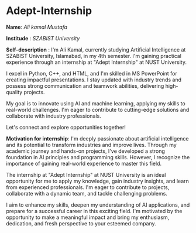 # Adept-Internship

**Name**: _Ali kamal Mustafa_

**Institude** : _SZABIST University_

**Self-description** :
I'm Ali Kamal, currently studying Artificial Intelligence at SZABIST University, Islamabad, in my 4th semester. I'm gaining practical experience through an internship at "Adept Internship" at NUST University.

I excel in Python, C++, and HTML, and I'm skilled in MS PowerPoint for creating impactful presentations. I stay updated with industry trends and possess strong communication and teamwork abilities, delivering high-quality projects.

My goal is to innovate using AI and machine learning, applying my skills to real-world challenges. I'm eager to contribute to cutting-edge solutions and collaborate with industry professionals.

Let's connect and explore opportunities together!

**Motivation for internship**: 
I'm deeply passionate about artificial intelligence and its potential to transform industries and improve lives. Through my academic journey and hands-on projects, I've developed a strong foundation in AI principles and programming skills. However, I recognize the importance of gaining real-world experience to master this field.

The internship at "Adept Internship" at NUST University is an ideal opportunity for me to apply my knowledge, gain industry insights, and learn from experienced professionals. I'm eager to contribute to projects, collaborate with a dynamic team, and tackle challenging problems.

I aim to enhance my skills, deepen my understanding of AI applications, and prepare for a successful career in this exciting field. I'm motivated by the opportunity to make a meaningful impact and bring my enthusiasm, dedication, and fresh perspective to your esteemed company.


